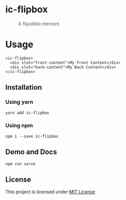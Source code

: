 # ic-flipbox

> A flipabble element

# Usage

    <ic-flipbox>
      <div slot="front-content">My Front Content</div>
      <div slot="back-content">My Back Content</div>
    </ic-flipbox>

## Installation

### Using yarn

`yarn add ic-flipbox`

### Using npm

`npm i --save ic-flipbox`

## Demo and Docs

`npm run serve`

## License

This project is licensed under [MIT License](http://en.wikipedia.org/wiki/MIT_License)
